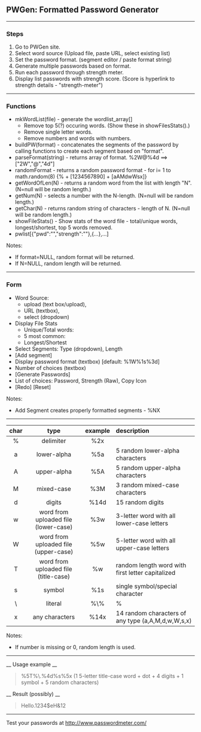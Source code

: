 ## PWGen: Formatted Password Generator ##
---
### Steps ###
1. Go to PWGen site.
2. Select word source (Upload file, paste URL, select existing list)
2. Set the password format. (segment editor / paste format string)
5. Generate multiple passwords based on format.
6. Run each password through strength meter.
7. Display list passwords with strength score. (Score is hyperlink to strength details - "strength-meter")
---
### Functions ###
  * mkWordList(file) - generate the wordlist_array[]
    * Remove top 5(?) occuring words. (Show these in showFilesStats().)
    * Remove single letter words.
    * Remove numbers and words with numbers.
  * buildPW(format) - concatenates the segments of the password by calling functions to create each segment based on "format".
  * parseFormat(string) - returns array of format. %2W@%4d ==> ["2W","@","4d"]
  * randomFormat - returns a random password format - for i= 1 to math.random(8) {% + [1234567890] + [aAMdwWsx]}
  * getWordOfLen(N) - returns a random word from the list with length "N". (N=null will be random length.) 
  * getNum(N) - selects a number with the N-length. (N=null will be random length.)
  * getChar(N) - returns random string of characters - length of N. (N=null will be random length.)
  * showFileStats() - Show stats of the word file - total/unique words, longest/shortest, top 5 words removed.
  * pwlist[{"pwd":"","strength":""},{...},...]

Notes:
  * If format=NULL, random format will be returned.
  * If N=NULL, random length will be returned.

---
### Form ###
* Word Source: 
  *  upload (text box/upload), 
  *  URL (textbox), 
  *  select (dropdown)
* Display File Stats
  * Unique/Total words: 
  * 5 most common:
  * Longest/Shortest
* Select Segments: Type (dropdown), Length
* [Add segment]
* Display password format (textbox) [default: %1W%1s%3d]
* Number of choices (textbox)
* [Generate Passwords]
* List of choices: Password, Strength (Raw), Copy Icon
* [Redo] [Reset]

Notes:
  * Add Segment creates properly formatted segments - %NX
---
|char|type|example|description|
|:---:|:------------:|:-----:|:---------------------------|
|%|delimiter|%2x|
|a|lower-alpha|%5a|5 random lower-alpha characters|
|A|upper-alpha|%5A|5 random upper-alpha characters|
|M|mixed-case|%3M|3 random mixed-case characters|
|d|digits|%14d|15 random digits|
|w|word from uploaded file (lower-case)|%3w|3-letter word with all lower-case letters|
|W|word from uploaded file (upper-case)|%5w|5-letter word with all upper-case letters|
|T|word from uploaded file (title-case)|%w|random length word with first letter capitalized|
|s|symbol|%1s|single symbol/special character|
| \\ |literal|%\\\%|%|
|x|any characters|%14x|14 random characters of any type (a,A,M,d,w,W,s,x)|

Notes: 
  * If number is missing or 0, random length is used.
---
__ Usage example __
> %5T%\\\.%4d%s%5x (1 5-letter title-case word + dot + 4 digits + 1 symbol + 5 random characters)

__ Result (possibly) __
> Hello.1234$eH&12
---
Test your passwords at http://www.passwordmeter.com/
